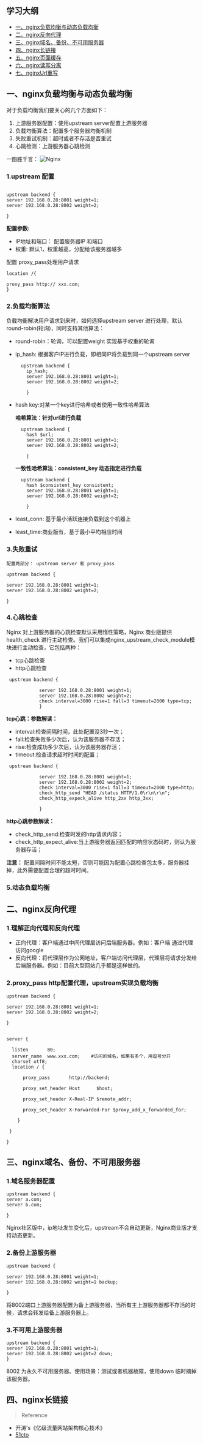 ## 学习大纲
* [一、nginx负载均衡与动态负载均衡](#1)
* [二、nginx反向代理](#2)
* [三、nginx域名、备份、不可用服务器](#3)
* [四、nginx长链接](#4)
* [五、nginx页面缓存](#5)
* [六、nginx读写分离](#6)
* [七、nginxUrl重写](#7)


## <span id="1">一、nginx负载均衡与动态负载均衡</span>

   对于负载均衡我们要关心的几个方面如下：
1. 上游服务器配置：使用upstream server配置上游服务器
2. 负载均衡算法：配置多个服务器均衡机制
3. 失败重试机制：超时或者不存活是否重试
4. 心跳检测：上游服务器心跳检测

一图胜千言：
![Nginx](https://github.com/kgtom/daily-life/blob/master/books/images/Nginx.jpg)


### 1.upstream 配置

~~~

upstream backend {
server 192.168.0.28:8001 weight=1;
server 192.168.0.28:8002 weight=2;

}
~~~

**配置参数:**

* IP地址和端口： 配置服务器IP 和端口
* 权重: 默认1，权重越高，分配给该服务器越多


配置 proxy_pass处理用户请求
~~~
location /{

proxy_pass http:// xxx.com;
}
~~~


### 2.负载均衡算法

负载均衡解决用户请求到来时，如何选择upstream server 进行处理，默认round-robin(轮询)，同时支持其他算法：

   * round-robin：轮询，可以配置weight 实现基于权重的轮询
   * ip_hash: 根据客户IP进行负载，即相同IP将负载到同一个upstream server

        ~~~
          upstream backend {
            ip_hash;
            server 192.168.0.28:8001 weight=1;
            server 192.168.0.28:8002 weight=2;

            }
        ~~~
   * hash key:对某一个key进行哈希或者使用一致性哈希算法


        **哈希算法：针对url进行负载**
        ~~~
          upstream backend {
            hash $url;
            server 192.168.0.28:8001 weight=1;
            server 192.168.0.28:8002 weight=2;

            }
        ~~~
        
        **一致性哈希算法：consistent_key 动态指定进行负载**
        ~~~
          upstream backend {
            hash $consistent_key consistent;
            server 192.168.0.28:8001 weight=1;
            server 192.168.0.28:8002 weight=2;

            }
        ~~~
   * least_conn: 基于最小活跃连接负载到这个机器上

    
   * least_time:商业版有，基于最小平均相应时间



### 3.失败重试

    配置两部分： upstream server 和 proxy_pass

    upstream backend {
       
    server 192.168.0.28:8001 weight=1;
    server 192.168.0.28:8002 weight=2;

    }
    
   

### 4.心跳检查
   Nginx 对上游服务器的心跳检查默认采用惰性策略，Nginx 商业版提供 health_check 进行主动检查。我们可以集成nginx_upstream_check_module模块进行主动检查，它包括两种：
   * tcp心跳检查
   * http心跳检查

~~~
 upstream backend {
           
            server 192.168.0.28:8001 weight=1;
            server 192.168.0.28:8002 weight=2;
            check interval=3000 rise=1 fall=3 timeout=2000 type=tcp;
            }

~~~

**tcp心跳：参数解读：**
 * interval:检查间隔时间，此处配置没3秒一次；
 * fall:检查失败多少次后，认为该服务器不存活；
 * rise:检查成功多少次后，认为该服务器存活；
 * timeout:检查请求超时时间的配置；


~~~
 upstream backend {
           
            server 192.168.0.28:8001 weight=1;
            server 192.168.0.28:8002 weight=2;
            check interval=3000 rise=1 fall=3 timeout=2000 type=http;
            check_http_send "HEAD /status HTTP/1.0\r\n\r\n";
            check_http_expeck_alive http_2xx http_3xx;
            
            }

~~~

**http心跳参数解读：**
* check_http_send:检查时发的http请求内容；
* check_http_expect_alive:当上游服务器返回匹配的响应状态码时，则认为服务器存活；

**注意：** 配置间隔时间不能太短，否则可能因为配置心跳检查包太多，服务器挂掉，此外需要配置合理的超时时间。

### 5.动态负载均衡


## <span id="2">二、nginx反向代理</span>


   ### 1.理解正向代理和反向代理
   
   * 正向代理：客户端通过中间代理层访问后端服务器。例如：客户端 通过代理 访问google
   * 反向代理：将代理层作为公网地址，客户端访问代理层，代理层将请求分发给后端服务器。例如：目前大型网站几乎都是这样做的。
      
   
   ### 2.proxy_pass http配置代理，upstream实现负载均衡
   
  ~~~
  upstream backend {

  server 192.168.0.28:8001 weight=1;
  server 192.168.0.28:8002 weight=2;                                    

 }


server {

    listen       80;
    server_name  www.xxx.com;    #访问的域名，如果有多个，用逗号分开
    charset utf8;
    location / {

        proxy_pass       http://backend; 

        proxy_set_header Host      $host;

        proxy_set_header X-Real-IP $remote_addr;

        proxy_set_header X-Forwarded-For $proxy_add_x_forwarded_for;

      }

   }

}
   ~~~


## <span id="3">三、nginx域名、备份、不可用服务器</span>

### 1.域名服务器配置

~~~
upstream backend {
server a.com;
server b.com;

}
~~~

Nginx社区版中，ip地址发生变化后，upstream不会自动更新，Nginx商业版才支持动态更新。 

### 2.备份上游服务器

~~~
upstream backend {

server 192.168.0.28:8001 weight=1;
server 192.168.0.28:8002 weight=1 backup;

}

~~~
将8002端口上游服务器配置为备上游服务器，当所有主上游服务器都不存活的时候，请求会转发给备上游服务器上。

### 3.不可用上游服务器

~~~
upstream backend {
server 192.168.0.28:8001 weight=1;
server 192.168.0.28:8002 weight=2 down;
}
~~~

8002 为永久不可用服务器。使用场景：测试或者机器故障，使用down 临时摘掉该服务器。


## <span id="3">四、nginx长链接</span>

>Reference

* 开涛's《亿级流量网站架构核心技术》
* [51cto](http://blog.51cto.com/freeloda/1288553)
